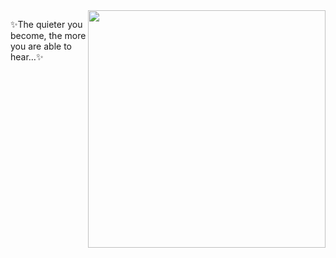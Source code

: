 <img align='right' src="https://github-readme-stats.vercel.app/api?username=carlkentor&show_icons=true&theme=radical" width="380">

✨The quieter you become, the more you are able to hear…✨

